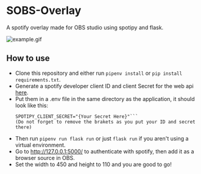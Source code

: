 # SOBS-Overlay
A spotify overlay made for OBS studio using spotipy and flask.

![example.gif](example.gif)

## How to use
- Clone this repository and either run `pipenv install` or `pip install requirements.txt`.
- Generate a spotify developer client ID and client Secret for the web api [here](https://developer.spotify.com/dashboard).
- Put them in a .env file in the same directory as the application, it should look like this:
    ```SPOTIPY_CLIENT_ID="{Your ID Here}"
    SPOTIPY_CLIENT_SECRET="{Your Secret Here}"```
    (Do not forget to remove the brakets as you put your ID and secret there)  
- Then run `pipenv run flask run` or just `flask run` if you aren't using a virtual environment.
- Go to http://127.0.0.1:5000/ to authenticate with spotify, then add it as a browser source in OBS.
- Set the width to 450 and height to 110 and you are good to go!